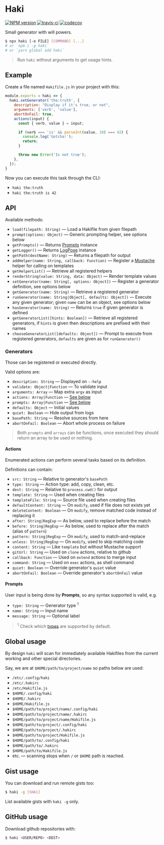 # Haki

[![NPM version](https://badge.fury.io/js/haki.png)](http://badge.fury.io/js/haki)
[![travis-ci](https://api.travis-ci.org/pateketrueke/haki.svg)](https://travis-ci.org/pateketrueke/haki)
[![codecov](https://codecov.io/gh/pateketrueke/haki/branch/master/graph/badge.svg)](https://codecov.io/gh/pateketrueke/haki)

Small generator with will powers.

```bash
$ npx haki [-e FILE] [COMMAND] [...]
# or `npm i -g haki`
# or `yarn global add haki`
```

> Run `haki` without arguments to get usage hints.

## Example

Create a file named `Hakifile.js` in your project with this:

```js
module.exports = haki => {
  haki.setGenerator('the:truth', {
    description: "Display if it's true, or not",
    arguments: ['verb', 'value'],
    abortOnFail: true,
    actions(input) {
      const { verb, value } = input;

      if (verb === 'is' && parseInt(value, 10) === 42) {
        console.log('Gotcha!');
        return;
      }

      throw new Error('Is not true');
    },
  });
}
```

Now you can execute this task through the CLI:

- `haki the:truth`
- `haki the:truth is 42`

## API

Available methods:

- `load(filepath: String)` &mdash; Load a Hakifile from given filepath
- `prompt(options: Object)` &mdash; Generic prompting helper, see options below
- `getPrompts()` &mdash; Returns [Prompts](https://github.com/terkelg/prompts) instance
- `getLogger()` &mdash; Returns [LogPose](https://github.com/pateketrueke/log-pose) instance
- `getPath(destName: String)` &mdash; Returns a filepath for output
- `addHelper(name: String, callback: Function)` &mdash; Register a [Mustache](https://github.com/janl/mustache.js/) helper for calling on templates
- `getHelperList()` &mdash; Retrieve all registered helpers
- `renderString(value: String, data: Object)` &mdash; Render template values
- `setGenerator(name: String[, options: Object])` &mdash; Register a generator definition, see options below
- `getGenerator(name: String)` &mdash; Retrieve a registered generator
- `runGenerator(name: String|Object[, defaults: Object])` &mdash; Execute any given generator; given `name` can be an object, see options below
- `hasGenerator(name: String)` &mdash; Returns `true` if given generator is defined
- `getGeneratorList([hints: Boolean])` &mdash; Retrieve all registered generators, if `hints` is given then descriptions are prefixed with their names
- `chooseGeneratorList([defaults: Object])` &mdash; Prompt to execute from registered generators, `defaults` are given as for `runGenerator()`

### Generators

Those can be registered or executed directly.

Valid options are:

- `description: String` &mdash; Displayed on `--help`
- `validate: Object|Function` &mdash; To validate input
- `arguments: Array` &mdash; Map extra `argv` as input
- `actions: Array|Function` &mdash; [See below](#actions)
- `prompts: Array|Function` &mdash; [See below](#prompts)
- `defaults: Object` &mdash; Initial values
- `quiet: Boolean` &mdash; Hide output from logs
- `basePath: String` &mdash; Resolve sources from here
- `abortOnFail: Boolean` &mdash; Abort whole process on failure

> Both `prompts` and `arrays` can be functions, once executed they should return an array to be used or nothing.

#### Actions

Enumerated actions can perform several tasks based on its definition.

Definitions can contain:

- `src: String` &mdash; Relative to generator's `basePath`
- `type: String` &mdash; Action type: add, copy, clean, etc.
- `dest: String` &mdash; Relative to `process.cwd()` for output
- `template: String` &mdash; Used when creating files
- `templateFile: String` &mdash; Source file used when creating files
- `defaultContent: String` &mdash; On `modify`, used if file does not exists yet
- `deleteContent: Boolean` &mdash; On `modify`, remove matched code instead of replacing it
- `after: String|RegExp` &mdash; As below, used to replace before the match
- `before: String|RegExp` &mdash; As below, used to replace after the match (alias of `pattern`)
- `pattern: String|RegExp` &mdash; On `modify`, used to match-and-replace
- `unless: String|RegExp` &mdash; On `modify`, used to skip matching code
- `content: String` &mdash; Like `template` but without Mustache support
- `gitUrl: String` &mdash; Used on `clone` actions, relative to github
- `callback: Function` &mdash; Used on `extend` actions to merge input
- `command: String` &mdash; Used on `exec` actions, as shell command
- `quiet: Boolean` &mdash; Override generator's `quiet` value
- `abortOnFail: Boolean` &mdash; Override generator's `abortOnFail` value

#### Prompts

User input is being done by **Prompts**, so any syntax supported is valid, e.g.

- `type: String` &mdash; Generator type <sup>1</sup>
- `name: String` &mdash; Input name
- `message: String` &mdash; Optional label

> <sup>1</sup> Check which [types](https://github.com/terkelg/prompts#-types) are supported by default.

## Global usage

By design `haki` will scan for immediately available Hakifiles from the current working and other special directories.

Say, we are at `$HOME/path/to/project/name` so paths below are used:

- `/etc/.config/haki`
- `/etc/.hakirc`
- `/etc/Hakifile.js`
- `$HOME/.config/haki`
- `$HOME/.hakirc`
- `$HOME/Hakifile.js`
- `$HOME/path/to/project/name/.config/haki`
- `$HOME/path/to/project/name/.hakirc`
- `$HOME/path/to/project/name/Hakifile.js`
- `$HOME/path/to/project/.config/haki`
- `$HOME/path/to/project/.hakirc`
- `$HOME/path/to/project/Hakifile.js`
- `$HOME/path/to/.config/haki`
- `$HOME/path/to/.hakirc`
- `$HOME/path/to/Hakifile.js`
- etc. &mdash; scanning stops when `/` or `$HOME` path is reached.

## Gist usage

You can download and run remote gists too:

```bash
$ haki -g [SHA1]
```

List available gists with `haki -g` only.

## GitHub usage

Download github repositories with:

```bash
$ haki <USER/REPO> <DEST>
```
